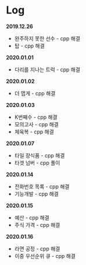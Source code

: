 # Log

**2019.12.26**
 * 완주하지 못한 선수 - cpp 해결
 * 탑 - cpp 해결

**2020.01.01**
 * 다리를 지나는 트럭 - cpp 해결

**2020.01.02**
 * 더 맵게 - cpp 해결

**2020.01.03**
 * K번째수 - cpp 해결
 * 모의고사 - cpp 해결
 * 체육복 - cpp 해결

**2020.01.07**
 * 타일 장식품 - cpp 해결
 * 타겟 넘버 - cpp 풀이

**2020.01.14**
 * 전화번호 목록 - cpp 해결
 * 기능개발 - cpp 해결

**2020.01.15**
 * 예산 - cpp 해결
 * 주식 가격 - cpp 해결

**2020.01.16**
 * 라면 공정 - cpp 해결
 * 이중 우선순위 큐 - cpp 해결